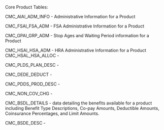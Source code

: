 Core Product Tables:

CMC_AIAI_ADM_INFO - Administrative Information for a Product

CMC_FSAI_FSA_ADM - FSA Administrative Information for a Product

CMC_GPAI_GRP_ADM - Stop Ages and Waiting Period information for a Product

CMC_HSAI_HSA_ADM - HRA Administrative Information for a Product
CMC_HSAL_HSA_ALLOC - 

CMC_PLDS_PLAN_DESC - 

CMC_DEDE_DEDUCT - 

CMC_PDDS_PROD_DESC - 

CMC_NON_COV_CHG - 

CMC_BSDL_DETAILS -  data detailing the benefits available for a product including Benefit Type Descriptions, Co-pay Amounts, Deductible Amounts, Coinsurance Percentages, and Limit Amounts.

CMC_BSDE_DESC - 